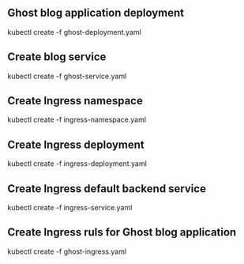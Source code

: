 ## Ghost blog application deployment
kubectl create -f ghost-deployment.yaml

## Create blog service
kubectl create -f ghost-service.yaml

## Create Ingress namespace
kubectl create -f ingress-namespace.yaml

## Create Ingress deployment
kubectl create -f ingress-deployment.yaml

## Create Ingress default backend service
kubectl create -f ingress-service.yaml 

## Create Ingress ruls for Ghost blog application
kubectl create -f ghost-ingress.yaml
